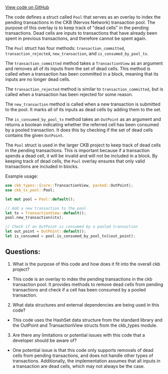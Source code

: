 [View code on GitHub](https://github.com/nervosnetwork/ckb/util/indexer/src/pool.rs)

The code defines a struct called `Pool` that serves as an overlay to index the pending transactions in the CKB (Nervos Network) transaction pool. The purpose of this overlay is to keep track of "dead cells" in the pending transactions. Dead cells are inputs to transactions that have already been spent in previous transactions, and therefore cannot be spent again. 

The `Pool` struct has four methods: `transaction_committed`, `transaction_rejected`, `new_transaction`, and `is_consumed_by_pool_tx`. 

The `transaction_committed` method takes a `TransactionView` as an argument and removes all of its inputs from the set of dead cells. This method is called when a transaction has been committed in a block, meaning that its inputs are no longer dead cells. 

The `transaction_rejected` method is similar to `transaction_committed`, but is called when a transaction has been rejected for some reason. 

The `new_transaction` method is called when a new transaction is submitted to the pool. It marks all of its inputs as dead cells by adding them to the set. 

The `is_consumed_by_pool_tx` method takes an `OutPoint` as an argument and returns a boolean indicating whether the referred cell has been consumed by a pooled transaction. It does this by checking if the set of dead cells contains the given `OutPoint`. 

The `Pool` struct is used in the larger CKB project to keep track of dead cells in the pending transactions. This is important because if a transaction spends a dead cell, it will be invalid and will not be included in a block. By keeping track of dead cells, the `Pool` overlay ensures that only valid transactions are included in blocks. 

Example usage:

```rust
use ckb_types::{core::TransactionView, packed::OutPoint};
use ckb_tx_pool::Pool;

let mut pool = Pool::default();

// Add a new transaction to the pool
let tx = TransactionView::default();
pool.new_transaction(&tx);

// Check if an OutPoint is consumed by a pooled transaction
let out_point = OutPoint::default();
let is_consumed = pool.is_consumed_by_pool_tx(&out_point);
```
## Questions: 
 1. What is the purpose of this code and how does it fit into the overall ckb project?
- This code is an overlay to index the pending transactions in the ckb transaction pool. It provides methods to remove dead cells from pending transactions and check if a cell has been consumed by a pooled transaction.

2. What data structures and external dependencies are being used in this code?
- This code uses the HashSet data structure from the standard library and the OutPoint and TransactionView structs from the ckb_types module.

3. Are there any limitations or potential issues with this code that a developer should be aware of?
- One potential issue is that this code only supports removals of dead cells from pending transactions, and does not handle other types of transactions. Additionally, the implementation assumes that all inputs in a transaction are dead cells, which may not always be the case.